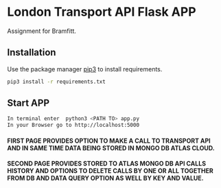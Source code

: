 # London Transport API Flask APP

Assignment for Bramfitt.

## Installation

Use the package manager [pip3](https://pip.pypa.io/en/stable/) to install requirements.

```bash
pip3 install -r requirements.txt
```

## Start APP

```bash
In terminal enter  python3 <PATH TO> app.py
In your Browser go to http://localhost:5000
```

#### FIRST PAGE PROVIDES OPTION TO MAKE A CALL TO TRANSPORT API AND IN SAME TIME DATA BEING STORED IN MONGO DB ATLAS CLOUD.
#### SECOND PAGE PROVIDES STORED TO ATLAS MONGO DB API CALLS HISTORY AND OPTIONS TO DELETE CALLS BY ONE OR ALL TOGETHER FROM DB AND DATA QUERY OPTION AS WELL BY KEY AND VALUE.

